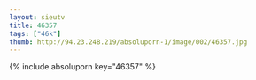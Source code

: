```yaml
--- 
layout: sieutv
title: 46357
tags: ["46k"]
thumb: http://94.23.248.219/absoluporn-1/image/002/46357.jpg
---
```

{% include absoluporn key="46357" %} 
